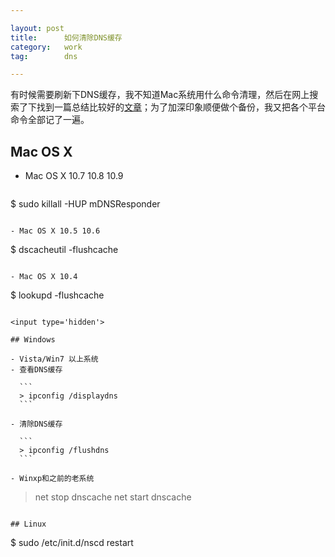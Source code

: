 ```yaml
---

layout:	post
title:     	如何清除DNS缓存
category: 	work
tag: 		dns

---
```


有时候需要刷新下DNS缓存，我不知道Mac系统用什么命令清理，然后在网上搜索了下找到一篇总结比较好的[文章](http://codelife.me/blog/2012/11/20/how-to-flush-your-dns-cache/)；为了加深印象顺便做个备份，我又把各个平台命令全部记了一遍。



## Mac OS X

- Mac OS X 10.7 10.8 10.9

  ```
$ sudo killall -HUP mDNSResponder
  ```

- Mac OS X 10.5 10.6

  ```
$ dscacheutil -flushcache
  ```

- Mac OS X 10.4

  ```
$ lookupd -flushcache
  ```

<input type='hidden'>

## Windows

- Vista/Win7 以上系统
  - 查看DNS缓存

    ```
    > ipconfig /displaydns
    ```

  - 清除DNS缓存

    ```
    > ipconfig /flushdns
    ```

- Winxp和之前的老系统

  ```
  > net stop dnscache
  > net start dnscache
  ```

## Linux

```
$ sudo /etc/init.d/nscd restart
```


